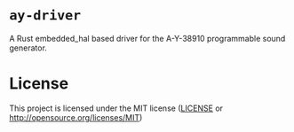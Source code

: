 # `ay-driver`

A Rust embedded_hal based driver for the A-Y-38910 programmable sound generator.

# License

This project is licensed under the MIT license ([LICENSE](LICENSE) or http://opensource.org/licenses/MIT)
